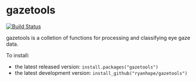# gazetools

[![Build Status](https://travis-ci.org/RyanHope/gazetools.png?branch=master)](https://travis-ci.org/RyanHope/gazetools)

gazetools is a colletion of functions for processing and classifying eye gaze data.

To install:

* the latest released version: `install.packages("gazetools")`
* the latest development version: `install_github("ryanhope/gazetools")`